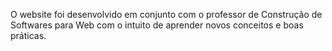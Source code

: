O website foi desenvolvido em conjunto com o professor de Construção de Softwares para Web com o intuito de aprender novos conceitos e boas práticas.
